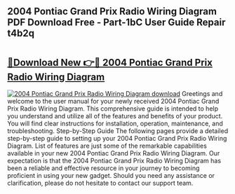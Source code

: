 ## 2004 Pontiac Grand Prix Radio Wiring Diagram PDF Download Free - Part-1bC User Guide Repair t4b2q

# <h2><a href="http://dfttbjc.blite.top/?on=2004+Pontiac+Grand+Prix+Radio+Wiring+Diagram">🔗Download New 👉🔴 2004 Pontiac Grand Prix Radio Wiring Diagram</a></h2>

[![2004 Pontiac Grand Prix Radio Wiring Diagram download](https://i.imgur.com/lujVjoI.png)](http://dfttbjc.blite.top/?on=2004+Pontiac+Grand+Prix+Radio+Wiring+Diagram)
Greetings and welcome to the user manual for your newly received 2004 Pontiac Grand Prix Radio Wiring Diagram. This comprehensive guide is intended to help you understand and utilize all of the features and benefits of your product. You will find clear instructions for installation, operation, maintenance, and troubleshooting. Step-by-Step Guide The following pages provide a detailed step-by-step guide to setting up your 2004 Pontiac Grand Prix Radio Wiring Diagram. List of features are just some of the remarkable capabilities available in your new 2004 Pontiac Grand Prix Radio Wiring Diagram. Our expectation is that the 2004 Pontiac Grand Prix Radio Wiring Diagram has been a reliable and effective resource in your journey to becoming proficient in using your new gadget. Should you need any assistance or clarification, please do not hesitate to contact our support team.
